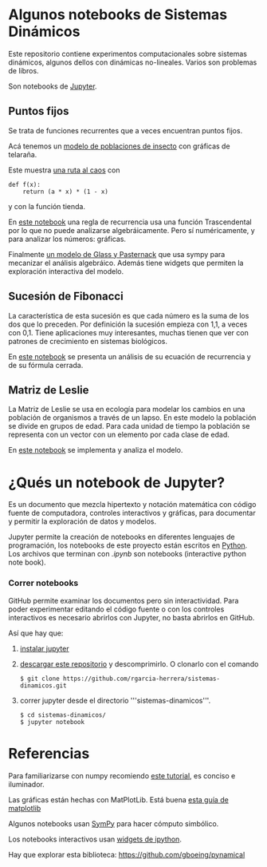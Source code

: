 # Algunos notebooks de Sistemas Dinámicos

Este repositorio contiene experimentos computacionales sobre
sistemas dinámicos, algunos dellos con dinámicas no-lineales. Varios
son problemas de libros.

Son notebooks de [Jupyter](http://jupyter.org).

## Puntos fijos

Se trata de funciones recurrentes que a veces encuentran puntos fijos.

Acá tenemos un [modelo de poblaciones de insecto](InsectPop.ipynb) con gráficas de telaraña.

Este muestra [una ruta al caos](estabilidad.ipynb) con 

    def f(x):
        return (a * x) * (1 - x)

y con la función tienda.

En [este notebook](PuntosFijos.ipynb) una regla de recurrencia usa una función Trascendental  
por lo que no puede analizarse algebráicamente. Pero sí numéricamente,
y para analizar los números: gráficas.

Finalmente [un modelo de Glass y Pasternack](Glass_Pasternack.ipynb) que usa
sympy para mecanizar el análisis algebráico. Además tiene widgets que
permiten la exploración interactiva del modelo.


## Sucesión de Fibonacci

La característica de esta sucesión es que cada número es la suma de
los dos que lo preceden. Por definición la sucesión empieza con 1,1, a
veces con 0,1. Tiene aplicaciones muy interesantes, muchas tienen que
ver con patrones de crecimiento en sistemas biológicos.

En [este notebook](Fibonacci.ipynb) se presenta un análisis de su
ecuación de recurrencia y de su fórmula cerrada.


## Matriz de Leslie

La Matriz de Leslie se usa en ecología para modelar los cambios en una
población de organismos a través de un lapso. En este modelo la
población se divide en grupos de edad. Para cada unidad de tiempo la
población se representa con un vector con un elemento por cada clase
de edad.

En [este
notebook](https://github.com/rgarcia-herrera/sistemas-dinamicos/blob/master/Leslie%20Model.ipynb)
se implementa y analiza el modelo.


# ¿Qués un notebook de Jupyter?

Es un documento que mezcla hipertexto y notación matemática con código
fuente de computadora, controles interactivos y gráficas, para
documentar y permitir la exploración de datos y modelos.

Jupyter permite la creación de notebooks en diferentes lenguajes de
programación, los notebooks de este proyecto están escritos en
[Python](http://python.org). Los archivos que terminan con *.ipynb*
son notebooks (interactive python note book).

### Correr notebooks

GitHub permite examinar los documentos pero sin interactividad. Para
poder experimentar editando el código fuente o con los controles
interactivos es necesario abrirlos con Jupyter, no basta abrirlos en
GitHub.

Así que hay que:

1. [instalar jupyter](http://jupyter.org/install.html)

2. [descargar este repositorio](https://github.com/rgarcia-herrera/sistemas-dinamicos/archive/master.zip)
   y descomprimirlo. O clonarlo con el comando
   
       $ git clone https://github.com/rgarcia-herrera/sistemas-dinamicos.git

3. correr jupyter desde el directorio '''sistemas-dinamicos'''. 

       $ cd sistemas-dinamicos/
       $ jupyter notebook



# Referencias

Para familiarizarse con numpy recomiendo [este
tutorial](https://github.com/enthought/Numpy-Tutorial-SciPyConf-2015/blob/master/slides.pdf),
es conciso e iluminador.

Las gráficas están hechas con MatPlotLib. Está buena [esta guía de
matplotlib](http://www.scipy-lectures.org/intro/matplotlib/matplotlib.html)

Algunos notebooks usan [SymPy](http://sympy.org) para hacer cómputo
simbólico.

Los notebooks interactivos usan [widgets de ipython](https://ipywidgets.readthedocs.io/en/latest/examples/Widget%20List.html).

Hay que explorar esta biblioteca:
https://github.com/gboeing/pynamical
